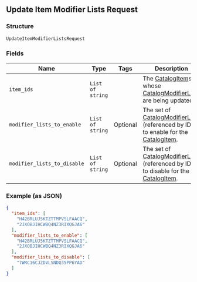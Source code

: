 ## Update Item Modifier Lists Request

### Structure

`UpdateItemModifierListsRequest`

### Fields

| Name | Type | Tags | Description |
|  --- | --- | --- | --- |
| `item_ids` | `List of string` |  | The [CatalogItem](#type-catalogitem)s whose [CatalogModifierList](#type-catalogmodifierlist)s are being updated. |
| `modifier_lists_to_enable` | `List of string` | Optional | The set of [CatalogModifierList](#type-catalogmodifierlist)s (referenced by ID) to enable for the [CatalogItem](#type-catalogitem). |
| `modifier_lists_to_disable` | `List of string` | Optional | The set of [CatalogModifierList](#type-catalogmodifierlist)s (referenced by ID) to disable for the [CatalogItem](#type-catalogitem). |

### Example (as JSON)

```json
{
  "item_ids": [
    "H42BRLUJ5KTZTTMPVSLFAACQ",
    "2JXOBJIHCWBQ4NZ3RIXQGJA6"
  ],
  "modifier_lists_to_enable": [
    "H42BRLUJ5KTZTTMPVSLFAACQ",
    "2JXOBJIHCWBQ4NZ3RIXQGJA6"
  ],
  "modifier_lists_to_disable": [
    "7WRC16CJZDVLSNDQ35PP6YAD"
  ]
}
```

